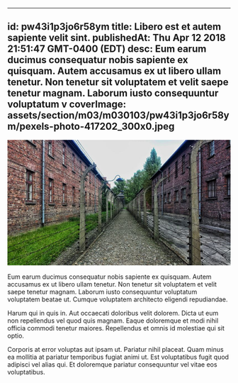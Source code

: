 
---
id: pw43i1p3jo6r58ym
title: Libero est et autem sapiente velit sint.
publishedAt: Thu Apr 12 2018 21:51:47 GMT-0400 (EDT)
desc: Eum earum ducimus consequatur nobis sapiente ex quisquam. Autem accusamus ex ut libero ullam tenetur. Non tenetur sit voluptatem et velit saepe tenetur magnam. Laborum iusto consequuntur voluptatum v
coverImage: assets/section/m03/m030103/pw43i1p3jo6r58ym/pexels-photo-417202_300x0.jpeg
---

![image from pexels.com](assets/section/m03/m030103/pw43i1p3jo6r58ym/pexels-photo-417202.jpeg)

Eum earum ducimus consequatur nobis sapiente ex quisquam. Autem accusamus ex ut libero ullam tenetur. Non tenetur sit voluptatem et velit saepe tenetur magnam. Laborum iusto consequuntur voluptatum voluptatem beatae ut. Cumque voluptatem architecto eligendi repudiandae.
 
Harum qui in quis in. Aut occaecati doloribus velit dolorem. Dicta ut eum non repellendus vel quod quis magnam. Eaque doloremque et modi nihil officia commodi tenetur maiores. Repellendus et omnis id molestiae qui sit optio.
 
Corporis at error voluptas aut ipsam ut. Pariatur nihil placeat. Quam minus ea mollitia at pariatur temporibus fugiat animi ut. Est voluptatibus fugit quod adipisci vel alias qui. Et doloremque pariatur consequuntur vel vitae eos voluptatibus.

